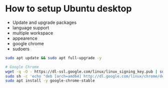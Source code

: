 # How to setup Ubuntu desktop
- Update and upgrade packages
- language support
- multiple workspace
- appearence
- google chrome
- sudoers

```bash
sudo apt update && sudo apt full-upgrade -y

# Google Chrome
wget -q -O - https://dl-ssl.google.com/linux/linux_signing_key.pub | sudo apt-key -y add -
sudo sh -c 'echo "deb [arch=amd64] http://dl.google.com/linux/chrome/deb/ stable main" >> /etc/apt/sources.list.d/google.list'
sudo apt install -y google-chrome-stable
```
